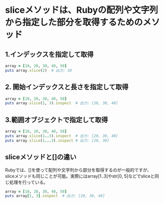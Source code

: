 # sliceメソッドは、Rubyの配列や文字列から指定した部分を取得するためのメソッド

## 1.インデックスを指定して取得
```ruby
array = [10, 20, 30, 40, 50]
puts array.slice(2)  # 出力: 30
```

## 2. 開始インデックスと長さを指定して取得
```ruby
array = [10, 20, 30, 40, 50]
puts array.slice(1, 3).inspect  # 出力: [20, 30, 40]
```

## 3.範囲オブジェクトで指定して取得
```ruby
array = [10, 20, 30, 40, 50]
puts array.slice(1..3).inspect  # 出力: [20, 30, 40]
puts array.slice(1...3).inspect # 出力: [20, 30]
```

## sliceメソッドと[]の違い
Rubyでは、[]を使って配列や文字列から部分を取得するのが一般的ですが、sliceメソッドも同じことが可能。実際にはarray[1..3]やstr[0, 5]などでsliceと同じ処理を行っている。
```ruby
array = [10, 20, 30, 40, 50]
puts array[1, 3].inspect  # 出力: [20, 30, 40]
```